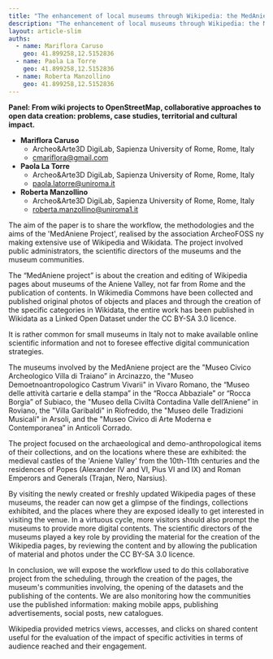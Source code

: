 ```yaml
---
title: "The enhancement of local museums through Wikipedia: the MedAniene project"
description: "The enhancement of local museums through Wikipedia: the MedAniene project"
layout: article-slim
auths:
  - name: Mariflora Caruso
    geo: 41.899258,12.5152836
  - name: Paola La Torre
    geo: 41.899258,12.5152836
  - name: Roberta Manzollino
    geo: 41.899258,12.5152836
---
```



**Panel: From wiki projects to OpenStreetMap, collaborative approaches to open data creation: problems, case studies, territorial and cultural impact.**

- **Mariflora Caruso**
    - Archeo&Arte3D DigiLab, Sapienza University of Rome, Rome, Italy
    - [cmariflora@gmail.com](cmariflora@gmail.com)
- **Paola La Torre**
    - Archeo&Arte3D DigiLab, Sapienza University of Rome, Rome, Italy
    - [paola.latorre@uniroma.it](paola.latorre@uniroma.it)
- **Roberta Manzollino**
    - Archeo&Arte3D DigiLab, Sapienza University of Rome, Rome, Italy
    - [roberta.manzollino@uniroma1.it](roberta.manzollino@uniroma1.it)
 
The aim of the paper is to share the workflow, the methodologies and the aims  of the 'MedAniene Project', realised by the association ArcheoFOSS ny making extensive use of Wikipedia and Wikidata. The project involved public administrators, the scientific directors of the museums and the museum communities.

The “MedAniene project” is about the creation and editing of Wikipedia pages about museums of the Aniene Valley, not far from Rome and the publication of contents. In Wikimedia Commons have been collected and published original photos of objects and places and through the creation of the specific categories in Wikidata, the entire work has been published in Wikidata as a Linked Open Dataset under the CC BY-SA 3.0 licence.

It is rather common for small museums in Italy not to make available online scientific information and not to foresee effective digital communication strategies.

The museums involved by the MedAniene project are the "Museo Civico Archeologico Villa di Traiano” in Arcinazzo, the "Museo Demoetnoantropologico Castrum Vivarii" in Vivaro Romano, the “Museo delle attività cartarie e della stampa” in the “Rocca Abbaziale” or “Rocca Borgia” of Subiaco, the "Museo della Civiltà Contadina Valle dell’Aniene” in Roviano, the "Villa Garibaldi" in Riofreddo, the "Museo delle Tradizioni Musicali" in Arsoli, and the "Museo Civico di Arte Moderna e Contemporanea” in Anticoli Corrado.

The project focused on the archaeological and demo-anthropological items of their collections, and on the locations where these are exhibited: the medieval castles of the 'Aniene Valley' from the 10th-11th centuries and the residences of Popes (Alexander IV and VI, Pius VI and IX) and Roman Emperors and Generals (Trajan, Nero, Narsius).

By visiting the newly created or freshly updated Wikipedia pages of these museums, the reader can now get a glimpse of the findings, collections exhibited, and the places where they are exposed ideally to get interested in visiting the venue. In a virtuous cycle, more visitors should also prompt the museums  to provide more digital contents. The scientific directors of the museums played a key role by providing the material for the creation of the Wikipedia pages, by reviewing the content and by allowing the publication of material and photos under the CC BY-SA 3.0 licence.

In conclusion, we will expose the workflow used to do this collaborative project from the scheduling, through the creation of the pages, the museum's communities involving, the opening of the datasets and the publishing of the contents. We are also monitoring how the communities use the published information: making mobile apps, publishing advertisements, social posts, new catalogues.

Wikipedia provided metrics views, accesses, and clicks on shared content useful for the evaluation of the impact of specific activities in terms of audience reached and their engagement.
